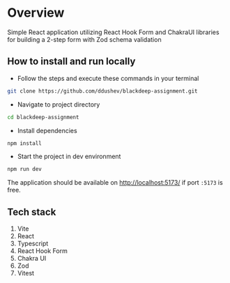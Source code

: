 # Overview

Simple React application utilizing React Hook Form and ChakraUI libraries for building a 2-step form with Zod schema validation

## How to install and run locally

- Follow the steps and execute these commands in your terminal

```bash
git clone https://github.com/ddushev/blackdeep-assignment.git
```

- Navigate to project directory

```bash
cd blackdeep-assignment
```

- Install dependencies

```bash
npm install
```

- Start the project in dev environment

```bash
npm run dev
```

The application should be available on <http://localhost:5173/> if port `:5173` is free.

## Tech stack

1. Vite
2. React
3. Typescript
4. React Hook Form
5. Chakra UI
6. Zod
7. Vitest
